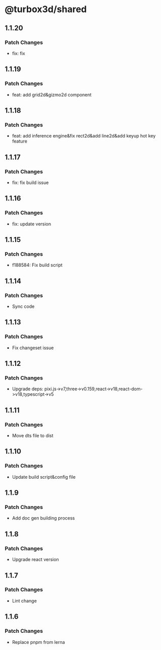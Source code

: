 # @turbox3d/shared

## 1.1.20

### Patch Changes

- fix: fix

## 1.1.19

### Patch Changes

- feat: add grid2d&gizmo2d component

## 1.1.18

### Patch Changes

- feat: add inference engine&fix rect2d&add line2d&add keyup hot key feature

## 1.1.17

### Patch Changes

- fix: fix build issue

## 1.1.16

### Patch Changes

- fix: update version

## 1.1.15

### Patch Changes

- f188584: Fix build script

## 1.1.14

### Patch Changes

- Sync code

## 1.1.13

### Patch Changes

- Fix changeset issue

## 1.1.12

### Patch Changes

- Upgrade deps: pixi.js->v7,three->v0.159,react->v18,react-dom->v18,typescript->v5

## 1.1.11

### Patch Changes

- Move dts file to dist

## 1.1.10

### Patch Changes

- Update build script&config file

## 1.1.9

### Patch Changes

- Add doc gen building process

## 1.1.8

### Patch Changes

- Upgrade react version

## 1.1.7

### Patch Changes

- Lint change

## 1.1.6

### Patch Changes

- Replace pnpm from lerna
